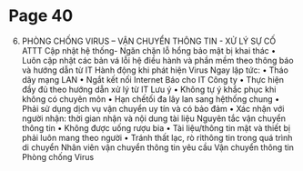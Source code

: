 # Page 40

 6. PHÒNG CHỐNG VIRUS – VẬN CHUYỂN THÔNG TIN - XỬ LÝ SỰ CỐ ATTT  Cập nhật hệ thống- Ngăn 
 chặn lỗ hổng bảo mật bị khai  thác 
 • Luôn cập nhật các bản vá lỗi  hệ điều hành và phần mềm  theo thông báo và hướng dẫn  từ IT  Hành động khi phát hiện  Virus  Ngay lập tức: 
• Tháo dây mạng LAN 
• Ngắt kết nối Internet  Báo cho IT Công ty 
 • Thực hiện đầy đủ theo hướng  dẫn xử lý từ IT  Lưu ý 
 • Không tự ý khắc phục khi  không có chuyên môn 
 • Hạn chếtối đa lây lan sang  hệthống chung 
 • Phải sử dụng dịch vụ vận chuyển uy tín và có bảo đảm  • Xác nhận với người nhận: thời gian nhận và nội dung tài liệu Nguyên tắc vận chuyển  thông tin 
• Không được uống rượu bia  • Tài liệu/thông tin mật và thiết bị phải luôn mang theo người • Tránh thất lạc, rò rỉthông tin trong quá trình di chuyển Nhân viên vận chuyển  thông tin yêu cầu  Vận chuyển  thông tin  Phòng  chống  Virus 
